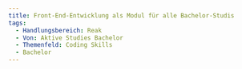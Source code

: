 ```yaml
---
title: Front-End-Entwicklung als Modul für alle Bachelor-Studis
tags:
  - Handlungsbereich: Reak
  - Von: Aktive Studies Bachelor
  - Themenfeld: Coding Skills
  - Bachelor
---
```

